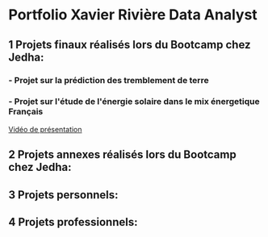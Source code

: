 ﻿# Portfolio Xavier Rivière Data Analyst

## 1 Projets finaux réalisés lors du Bootcamp chez Jedha:
### - Projet sur la prédiction des tremblement de terre
### - Projet sur l'étude de l'énergie solaire dans le mix énergetique Français
[Vidéo de présentation](https://www.youtube.com/watch?v=FqUWYMIMCoI)

## 2 Projets annexes réalisés lors du Bootcamp chez Jedha:

## 3 Projets personnels:

## 4 Projets professionnels:

